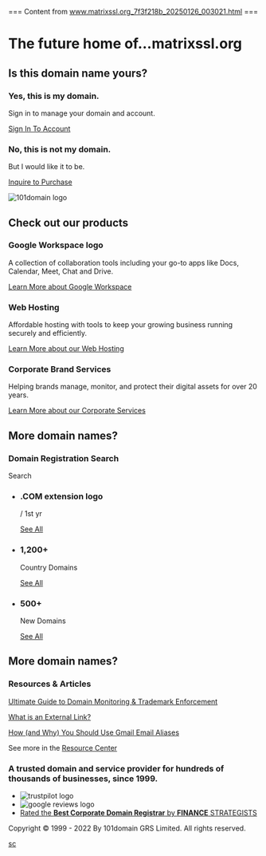 === Content from www.matrixssl.org_7f3f218b_20250126_003021.html ===


# The future home of...**matrixssl.org**

## Is this domain name yours?

### Yes, this is my domain.

Sign in to manage your domain and account.

[Sign In To Account](https://my.101domain.com?utm_campaign=parked-page&utm_medium=referral&utm_source=matrixssl.org&utm_term=sign-in)

### No, this is not my domain.

But I would like it to be.

[Inquire to Purchase](https://www.101domain.com/domain_concierge_service.htm?query=matrixssl.org&utm_campaign=parked-page&utm_medium=referral&utm_source=matrixssl.org&utm_term=inquire)

![101domain logo](https://park.101datacenter.net/images/vendor-1/101domain-logo.svg)

## Check out our products

### Google Workspace logo

A collection of collaboration tools including your go-to apps like Docs, Calendar, Meet, Chat and Drive.

[Learn More about Google Workspace](https://www.101domain.com/google_workspace.htm?utm_campaign=parked-page&utm_medium=referral&utm_source=matrixssl.org&utm_term=google-workspace)

### Web Hosting

Affordable hosting with tools to keep your growing business running securely and efficiently.

[Learn More about our Web Hosting](https://www.101domain.com/web_hosting.htm?utm_campaign=parked-page&utm_medium=referral&utm_source=matrixssl.org&utm_term=web-hosting)

### Corporate Brand Services

Helping brands manage, monitor, and protect their digital assets for over 20 years.

[Learn More about our Corporate Services](https://www.101domain.com/brand_services.htm?utm_campaign=parked-page&utm_medium=referral&utm_source=matrixssl.org&utm_term=corporate-services)

## More domain names?

### Domain Registration Search

Search

* ### .COM extension logo

   / 1st yr

  [See All](https://www.101domain.com/domain-registration.htm?utm_campaign=parked-page&utm_medium=referral&utm_source=matrixssl.org&utm_term=domain-reg)
* ### 1,200+

  Country Domains

  [See All](https://www.101domain.com/country_domain.htm?utm_campaign=parked-page&utm_medium=referral&utm_source=matrixssl.org&utm_term=cctlds)
* ### 500+

  New Domains

  [See All](https://www.101domain.com/new_gtld_extensions.htm?utm_campaign=parked-page&utm_medium=referral&utm_source=matrixssl.org&utm_term=gtlds)

## More domain names?

### Resources & Articles

[Ultimate Guide to Domain Monitoring & Trademark Enforcement](https://www.101domain.com/domain_monitoring_trademark_enforcement_guide.htm)

[What is an External Link?](https://www.101domain.com/external_links.htm)

[How (and Why) You Should Use Gmail Email Aliases](https://www.101domain.com/gmail_email_aliases.htm)

See more in the [Resource Center](https://www.101domain.com/resource_center.htm)

### A trusted domain and service provider for hundreds of thousands of businesses, since 1999.

* ![trustpilot logo](https://park.101datacenter.net/images/vendor-1/trustpilot.svg)
* ![google reviews logo](https://park.101datacenter.net/images/vendor-1/google-reviews.svg)
* [Rated the **Best Corporate Domain Registrar** by
   **FINANCE** STRATEGISTS](https://www.financestrategists.com/founder-spotlight/best-corporate-domain-registrar-independent-101domain-review/)

Copyright © 1999 - 2022 By 101domain GRS Limited. All rights reserved.

[sc](https://cs.deviceatlas-cdn.com/smartclick)


